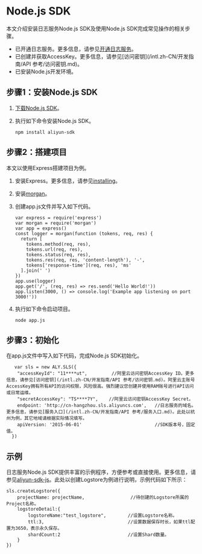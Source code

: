 # Node.js SDK

本文介绍安装日志服务Node.js SDK及使用Node.js SDK完成常见操作的相关步骤。

-   已开通日志服务。更多信息，请参见[开通日志服务](https://www.alibabacloud.com/product/log-service?spm=a2c5t.10695662.1996646101.searchclickresult.536d31bdPTqffd)。
-   已创建并获取AccessKey。更多信息，请参见[访问密钥](/intl.zh-CN/开发指南/API 参考/访问密钥.md)。
-   已安装Node.js开发环境。

## 步骤1：安装Node.js SDK

1.  [下载Node.js SDK](https://github.com/aliyun-UED/aliyun-sdk-js)。

2.  执行如下命令安装Node.js SDK。

    ```
    npm install aliyun-sdk
    ```


## 步骤2：搭建项目

本文以使用Express搭建项目为例。

1.  安装Express。更多信息，请参见[installing](http://expressjs.com/en/starter/installing.html)。

2.  安装[morgan](https://www.npmjs.com/package/morgan)。

3.  创建app.js文件并写入如下代码。

    ```
    var express = require('express')
    var morgan = require('morgan')
    var app = express()
    const logger = morgan(function (tokens, req, res) {
      return [
        tokens.method(req, res),
        tokens.url(req, res),
        tokens.status(req, res),
        tokens.res(req, res, 'content-length'), '-',
        tokens['response-time'](req, res), 'ms'
      ].join(' ')
    })
    app.use(logger)
    app.get('/', (req, res) => res.send('Hello World!'))
    app.listen(3000, () => console.log('Example app listening on port 3000!'))
    ```

4.  执行如下命令启动项目。

    ```
    node app.js
    ```


## 步骤3：初始化

在app.js文件中写入如下代码，完成Node.js SDK初始化。

```
   var sls = new ALY.SLS({
    "accessKeyId": "11****ut",         //阿里云访问密钥AccessKey ID。更多信息，请参见[访问密钥](/intl.zh-CN/开发指南/API 参考/访问密钥.md)。阿里云主账号AccessKey拥有所有API的访问权限，风险很高。强烈建议您创建并使用RAM账号进行API访问或日常运维。 
    "secretAccessKey": "TS****7Y",    //阿里云访问密钥AccessKey Secret。 
    endpoint: 'http://cn-hangzhou.sls.aliyuncs.com',   //日志服务的域名。更多信息，请参见[服务入口](/intl.zh-CN/开发指南/API 参考/服务入口.md)。此处以杭州为例，其它地域请根据实际情况填写。
    apiVersion: '2015-06-01'                           //SDK版本号，固定值。
  })
```

## 示例

日志服务Node.js SDK提供丰富的示例程序，方便参考或直接使用。更多信息，请参见[aliyun-sdk-js](https://github.com/aliyun-UED/aliyun-sdk-js/tree/master/samples/sls)。此处以创建Logstore为例进行说明，示例代码如下所示：

```
sls.createLogstore({
    projectName: projectName,                 //待创建的Logstore所属的Project名称。
    logstoreDetail:{
        logstoreName:"test_logstore",        //设置Logstore名称。
        ttl:3,                               //设置数据保存时长，如果ttl配置为3650，表示永久保存。
        shardCount:2                         //设置Shard数量。
    }
})
```

